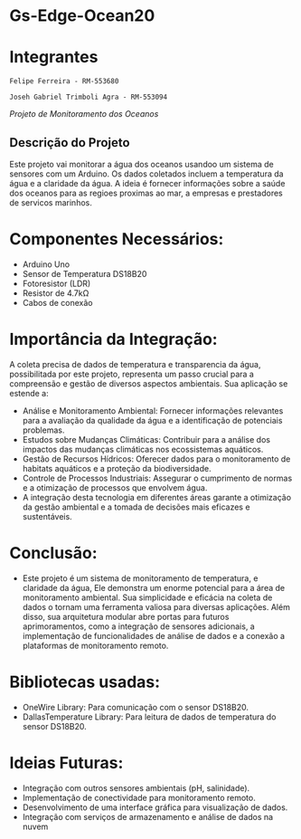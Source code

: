 # Gs-Edge-Ocean20

# Integrantes

    Felipe Ferreira - RM-553680

    Joseh Gabriel Trimboli Agra - RM-553094
    
*Projeto de Monitoramento dos Oceanos*

## Descrição do Projeto

 Este projeto vai monitorar a água dos oceanos usandoo um sistema de sensores com um Arduino. Os dados coletados incluem a temperatura da água e a claridade da água.
 A ideia é fornecer informações sobre a saúde dos oceanos para as regioes proximas ao mar, a empresas e prestadores de servicos marinhos.

# Componentes Necessários:

- Arduino Uno
- Sensor de Temperatura DS18B20
- Fotoresistor (LDR) 
- Resistor de 4.7kΩ
- Cabos de conexão

# Importância da Integração:

A coleta precisa de dados de temperatura e transparencia da água, possibilitada por este projeto, representa um passo crucial para a compreensão e gestão de diversos aspectos ambientais. Sua aplicação se estende a:

 - Análise e Monitoramento Ambiental: Fornecer informações relevantes para a avaliação da qualidade da água e a identificação de potenciais problemas.
 - Estudos sobre Mudanças Climáticas: Contribuir para a análise dos impactos das mudanças climáticas nos ecossistemas aquáticos.
 - Gestão de Recursos Hídricos: Oferecer dados para o monitoramento de habitats aquáticos e a proteção da biodiversidade.
 - Controle de Processos Industriais: Assegurar o cumprimento de normas e a otimização de processos que envolvem água.
 - A integração desta tecnologia em diferentes áreas garante a otimização da gestão ambiental e a tomada de decisões mais eficazes e sustentáveis.
  
# Conclusão:
- Este projeto é um sistema de monitoramento de temperatura, e claridade da água, Ele demonstra um enorme potencial para a área de monitoramento ambiental. Sua simplicidade e eficácia na coleta de dados o tornam uma ferramenta valiosa para diversas aplicações. Além 
  disso, sua arquitetura modular abre portas para futuros aprimoramentos, como a integração de sensores adicionais, a implementação de funcionalidades de análise de dados e a conexão a plataformas de monitoramento remoto.

# Bibliotecas usadas:

 - OneWire Library: Para comunicação com o sensor DS18B20.
 - DallasTemperature Library: Para leitura de dados de temperatura do sensor DS18B20.

# Ideias Futuras:

 - Integração com outros sensores ambientais (pH, salinidade).
 - Implementação de conectividade para monitoramento remoto.
 - Desenvolvimento de uma interface gráfica para visualização de dados.
 - Integração com serviços de armazenamento e análise de dados na nuvem
